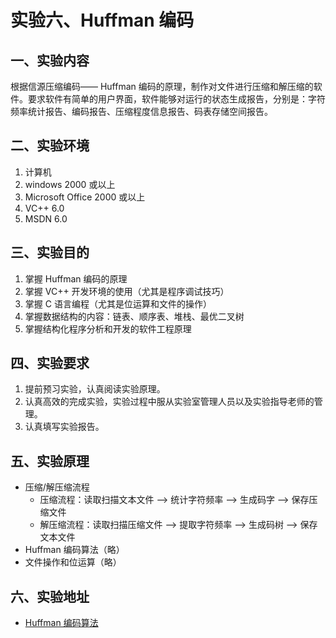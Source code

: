 # 实验六、Huffman 编码

## 一、实验内容

根据信源压缩编码—— Huffman 编码的原理，制作对文件进行压缩和解压缩的软件。要求软件有简单的用户界面，软件能够对运行的状态生成报告，分别是：字符频率统计报告、编码报告、压缩程度信息报告、码表存储空间报告。

## 二、实验环境

1. 计算机
2. windows 2000 或以上
3. Microsoft Office 2000 或以上
4. VC++ 6.0
5. MSDN 6.0
  
## 三、实验目的

1. 掌握 Huffman 编码的原理
2. 掌握 VC++ 开发环境的使用（尤其是程序调试技巧）
3. 掌握 C 语言编程（尤其是位运算和文件的操作）
4. 掌握数据结构的内容：链表、顺序表、堆栈、最优二叉树
5. 掌握结构化程序分析和开发的软件工程原理

## 四、实验要求

1. 提前预习实验，认真阅读实验原理。
2. 认真高效的完成实验，实验过程中服从实验室管理人员以及实验指导老师的管理。
3. 认真填写实验报告。

## 五、实验原理

- 压缩/解压缩流程  
  - 压缩流程：读取扫描文本文件 —> 统计字符频率 —> 生成码字 —> 保存压缩文件
  - 解压缩流程：读取扫描压缩文件 —> 提取字符频率 —> 生成码树 —> 保存文本文件
- Huffman 编码算法（略）
- 文件操作和位运算（略）

## 六、实验地址

- [Huffman 编码算法](https://info-lab.wangding.in/labs/lab06.html)
  
